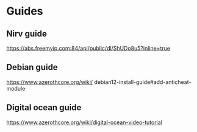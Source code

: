 # Guides

## Nirv guide

https://abs.freemyip.com:84/api/public/dl/ShUDo8u5?inline=true


## Debian guide
https://www.azerothcore.org/wiki/
debian12-install-guide#add-anticheat-module


## Digital ocean guide

https://www.azerothcore.org/wiki/digital-ocean-video-tutorial

